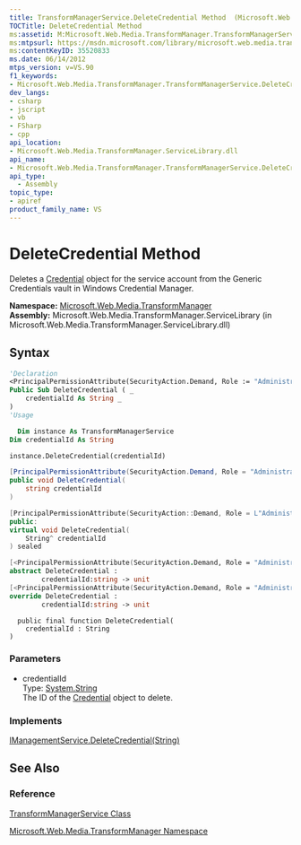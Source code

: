 ```yaml
---
title: TransformManagerService.DeleteCredential Method  (Microsoft.Web.Media.TransformManager)
TOCTitle: DeleteCredential Method
ms:assetid: M:Microsoft.Web.Media.TransformManager.TransformManagerService.DeleteCredential(System.String)
ms:mtpsurl: https://msdn.microsoft.com/library/microsoft.web.media.transformmanager.transformmanagerservice.deletecredential(v=VS.90)
ms:contentKeyID: 35520833
ms.date: 06/14/2012
mtps_version: v=VS.90
f1_keywords:
- Microsoft.Web.Media.TransformManager.TransformManagerService.DeleteCredential
dev_langs:
- csharp
- jscript
- vb
- FSharp
- cpp
api_location:
- Microsoft.Web.Media.TransformManager.ServiceLibrary.dll
api_name:
- Microsoft.Web.Media.TransformManager.TransformManagerService.DeleteCredential
api_type:
  - Assembly
topic_type:
- apiref
product_family_name: VS
---
```


# DeleteCredential Method

Deletes a [Credential](credential-class-microsoft-web-media-transformmanager.md) object for the service account from the Generic Credentials vault in Windows Credential Manager.

**Namespace:**  [Microsoft.Web.Media.TransformManager](microsoft-web-media-transformmanager-namespace.md)  
**Assembly:**  Microsoft.Web.Media.TransformManager.ServiceLibrary (in Microsoft.Web.Media.TransformManager.ServiceLibrary.dll)

## Syntax

```vb
'Declaration
<PrincipalPermissionAttribute(SecurityAction.Demand, Role := "Administrators")> _
Public Sub DeleteCredential ( _
    credentialId As String _
)
'Usage

  Dim instance As TransformManagerService
Dim credentialId As String

instance.DeleteCredential(credentialId)
```

```csharp
[PrincipalPermissionAttribute(SecurityAction.Demand, Role = "Administrators")]
public void DeleteCredential(
    string credentialId
)
```

```cpp
[PrincipalPermissionAttribute(SecurityAction::Demand, Role = L"Administrators")]
public:
virtual void DeleteCredential(
    String^ credentialId
) sealed
```

``` fsharp
[<PrincipalPermissionAttribute(SecurityAction.Demand, Role = "Administrators")>]
abstract DeleteCredential :
        credentialId:string -> unit
[<PrincipalPermissionAttribute(SecurityAction.Demand, Role = "Administrators")>]
override DeleteCredential :
        credentialId:string -> unit
```

```jscript
  public final function DeleteCredential(
    credentialId : String
)
```

### Parameters

  - credentialId  
    Type: [System.String](https://msdn.microsoft.com/library/s1wwdcbf)  
    The ID of the [Credential](credential-class-microsoft-web-media-transformmanager.md) object to delete.  

### Implements

[IManagementService.DeleteCredential(String)](imanagementservice-deletecredential-method-microsoft-web-media-transformmanager.md)  

## See Also

### Reference

[TransformManagerService Class](transformmanagerservice-class-microsoft-web-media-transformmanager.md)

[Microsoft.Web.Media.TransformManager Namespace](microsoft-web-media-transformmanager-namespace.md)
